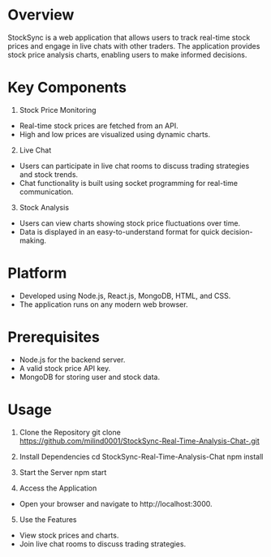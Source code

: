 # Overview
StockSync is a web application that allows users to track real-time stock prices and engage in live chats with other traders. The application provides stock price analysis charts, enabling users to make informed decisions.

# Key Components
1. Stock Price Monitoring
- Real-time stock prices are fetched from an API.
- High and low prices are visualized using dynamic charts.
2. Live Chat
- Users can participate in live chat rooms to discuss trading strategies and stock trends.
- Chat functionality is built using socket programming for real-time communication.
3. Stock Analysis
- Users can view charts showing stock price fluctuations over time.
- Data is displayed in an easy-to-understand format for quick decision-making.
# Platform
- Developed using Node.js, React.js, MongoDB, HTML, and CSS.
- The application runs on any modern web browser.
# Prerequisites
- Node.js for the backend server.
- A valid stock price API key.
- MongoDB for storing user and stock data.
# Usage
1. Clone the Repository
git clone https://github.com/milind0001/StockSync-Real-Time-Analysis-Chat-.git

2. Install Dependencies
cd StockSync-Real-Time-Analysis-Chat
npm install

3. Start the Server
npm start

4. Access the Application
- Open your browser and navigate to http://localhost:3000.

5. Use the Features
- View stock prices and charts.
- Join live chat rooms to discuss trading strategies.
